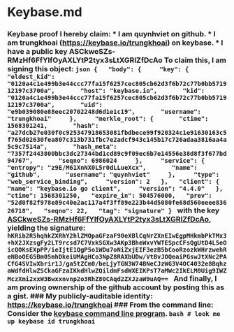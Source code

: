 # Keybase.md
### Keybase proof  I hereby claim:    * I am quynhviet on github.   * I am trungkhoai (https://keybase.io/trungkhoai) on keybase.   * I have a public key ASCkweSZs-RMzHf6FfYlfOyAXLYtP2tyx3sLtXGRIZfDcAo  To claim this, I am signing this object:  ```json {   "body": {     "key": {       "eldest_kid": "0120a4c1e499b3e44ccc77fa15f6257cec805cb62d3f6b72c77b0bb571912197c3700a",       "host": "keybase.io",       "kid": "0120a4c1e499b3e44ccc77fa15f6257cec805cb62d3f6b72c77b0bb571912197c3700a",       "uid": "e9b039080e88eec20702248d6d1e1c19",       "username": "trungkhoai"     },     "merkle_root": {       "ctime": 1568301241,       "hash": "a27dcb27e030f0c925347918653081fbdbece99f920324c1e91630163c5f765d02630fea807c313b731fbc7e2adcf943c145b17c726adaa3816aa4a5c9c7514a",       "hash_meta": "7357f2443800bbc3dc27344bd1cd89c9f09ec6b7e14556e38d8f3f677bd94767",       "seqno": 6986024     },     "service": {       "entropy": "z9E/M61XnNX0L5r0dLLueXcx",       "name": "github",       "username": "quynhviet"     },     "type": "web_service_binding",     "version": 2   },   "client": {     "name": "keybase.io go client",     "version": "4.4.0"   },   "ctime": 1568301250,   "expire_in": 504576000,   "prev": "52d0f82f978e89c40e2ac117a4f3ff89e223b44d5080fe68d560eeee83626718",   "seqno": 22,   "tag": "signature" } ```  with the key [ASCkweSZs-RMzHf6FfYlfOyAXLYtP2tyx3sLtXGRIZfDcAo](https://keybase.io/trungkhoai), yielding the signature:  ``` hKRib2R5hqhkZXRhY2hlZMOpaGFzaF90eXBlCqNrZXnEIwEgpMHkmbPkTMx3+hX2JXzsgFy2LT9rcsd7C7VxkSGXw3AKp3BheWxvYWTESpcCFsQgUtD4L5eOicQOKsEXpPP/ieIjtE1QgP5o1WDu7oNiZxjEIF3ezB5bCooRzozkWHrzwehReNBoOEG5Bm05mhDkeiUMAgHCo3NpZ8RAXbUDw/VtBvJOQeaiPGswJtXNc2PACfG4SVIwXbrir1J/ga5tZCm0/beLjyTGN3W74BNeCJzWG3V4OC4032e8BqhzaWdfdHlwZSCkaGFzaIKkdHlwZQildmFsdWXEIKPsT7aMWc2IkELM0Uig9IWZMczXmi2xxW3Bwxxnvnp2o3RhZ80CAqd2ZXJzaW9uAQ==  ```  And finally, I am proving ownership of the github account by posting this as a gist.  ### My publicly-auditable identity:  https://keybase.io/trungkhoai  ### From the command line:  Consider the [keybase command line program](https://keybase.io/download).  ```bash # look me up keybase id trungkhoai ``` 
